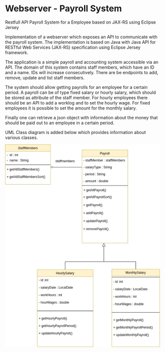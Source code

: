 # Webserver - Payroll System
Restfull API  Payroll System for a Employee based on JAX-RS using Eclipse Jersey

Implementation of a webserver which exposes an API to communicate with the payroll system. The implementation is based on Java with Java API for RESTful Web Services (JAX-RS) specification using Eclipse Jersey framework. 

The application is a simple payroll and accounting system accessible via an API. The domain of this system
contains staff members, which have an ID and a name. IDs will increase consecutively. There are be endpoints to add, remove, update and list staff members.

The system should allow getting payrolls for an employee for a certain period. A payroll can be of type fixed salary or hourly salary, which should be stored as attribute of the staff member. For hourly employees there should be an API to add a worklog and to set the hourly wage. For fixed employees it is possible to set the amount for the monthly salary.

Finally one can retrieve a json object with information about the money that should be paid out to an employee in a certain period.

UML Class diagram is added below which provides information about various classes.

![Payroll System for Staff Member](Payroll.jpg)
